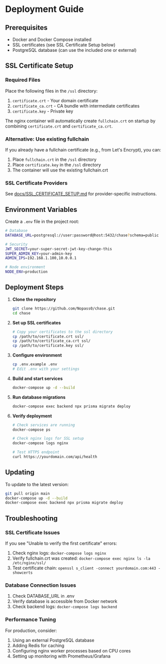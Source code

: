 # Deployment Guide

## Prerequisites

- Docker and Docker Compose installed
- SSL certificates (see SSL Certificate Setup below)
- PostgreSQL database (can use the included one or external)

## SSL Certificate Setup

### Required Files

Place the following files in the `/ssl` directory:

1. `certificate.crt` - Your domain certificate
2. `certificate_ca.crt` - CA bundle with intermediate certificates  
3. `certificate.key` - Private key

The nginx container will automatically create `fullchain.crt` on startup by combining
`certificate.crt` and `certificate_ca.crt`.

### Alternative: Use existing fullchain

If you already have a fullchain certificate (e.g., from Let's Encrypt), you can:

1. Place `fullchain.crt` in the `/ssl` directory
2. Place `certificate.key` in the `/ssl` directory
3. The container will use the existing fullchain.crt

### SSL Certificate Providers

See [docs/SSL_CERTIFICATE_SETUP.md](docs/SSL_CERTIFICATE_SETUP.md) for provider-specific instructions.

## Environment Variables

Create a `.env` file in the project root:

```bash
# Database
DATABASE_URL=postgresql://user:password@host:5432/chase?schema=public

# Security
JWT_SECRET=your-super-secret-jwt-key-change-this
SUPER_ADMIN_KEY=your-admin-key
ADMIN_IPS=192.168.1.100,10.0.0.1

# Node environment
NODE_ENV=production
```

## Deployment Steps

1. **Clone the repository**
   ```bash
   git clone https://github.com/Nopass0/chase.git
   cd chase
   ```

2. **Set up SSL certificates**
   ```bash
   # Copy your certificates to the ssl directory
   cp /path/to/certificate.crt ssl/
   cp /path/to/certificate_ca.crt ssl/
   cp /path/to/certificate.key ssl/
   ```

3. **Configure environment**
   ```bash
   cp .env.example .env
   # Edit .env with your settings
   ```

4. **Build and start services**
   ```bash
   docker-compose up -d --build
   ```

5. **Run database migrations**
   ```bash
   docker-compose exec backend npx prisma migrate deploy
   ```

6. **Verify deployment**
   ```bash
   # Check services are running
   docker-compose ps
   
   # Check nginx logs for SSL setup
   docker-compose logs nginx
   
   # Test HTTPS endpoint
   curl https://yourdomain.com/api/health
   ```

## Updating

To update to the latest version:

```bash
git pull origin main
docker-compose up -d --build
docker-compose exec backend npx prisma migrate deploy
```

## Troubleshooting

### SSL Certificate Issues

If you see "Unable to verify the first certificate" errors:

1. Check nginx logs: `docker-compose logs nginx`
2. Verify fullchain.crt was created: `docker-compose exec nginx ls -la /etc/nginx/ssl/`
3. Test certificate chain: `openssl s_client -connect yourdomain.com:443 -showcerts`

### Database Connection Issues

1. Check DATABASE_URL in .env
2. Verify database is accessible from Docker network
3. Check backend logs: `docker-compose logs backend`

### Performance Tuning

For production, consider:

1. Using an external PostgreSQL database
2. Adding Redis for caching
3. Configuring nginx worker processes based on CPU cores
4. Setting up monitoring with Prometheus/Grafana